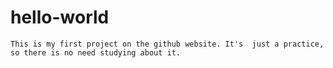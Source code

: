 # hello-world
    This is my first project on the github website. It's  just a practice, so there is no need studying about it.
